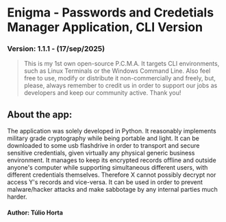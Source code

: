 # Enigma - Passwords and Credetials Manager Application, CLI Version
### Version: 1.1.1 - (17/sep/2025)

> This is my 1st own open-source P.C.M.A. It targets CLI environments, such as Linux Terminals or the Windows Command Line.
> Also feel free to use, modify or distribute it non-commercially and freely, but, please, always remember to credit us in
> order to support our jobs as developers and keep our community active. Thank you!

## About the app:
The application was solely developed in Python. It reasonably implements military grade cryptography while being portable and light.
It can be downloaded to some usb flashdrive in order to transport and secure sensitive credentials, given virtually any physical 
generic business environment. 
It manages to keep its encrypted records offline and outside anyone's computer while supporting simultaneous different users, 
with different credentials themselves. Therefore X cannot possibly decrypt nor access Y's records and vice-versa. It can be used 
in order to prevent malware/hacker attacks and make sabbotage by any internal parties much harder.

#### Author: Túlio Horta


